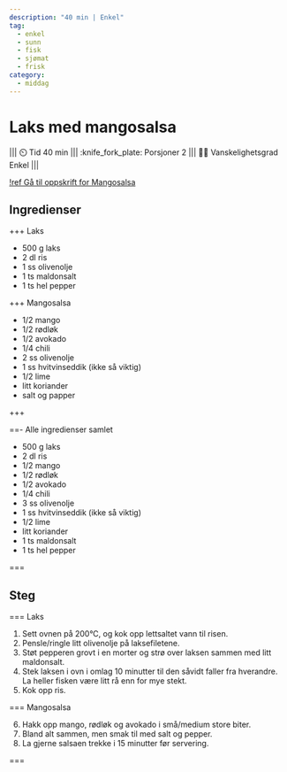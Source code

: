```yaml
---
description: "40 min | Enkel"
tag:
  - enkel
  - sunn
  - fisk
  - sjømat
  - frisk
category:
  - middag
---
```


# Laks med mangosalsa

<!-- dprint-ignore-start -->
||| :timer_clock: Tid
40 min
||| :knife_fork_plate: Porsjoner
2
||| :cook: Vanskelighetsgrad
Enkel
|||
<!-- dprint-ignore-end -->

[!ref Gå til oppskrift for Mangosalsa](/enkel-servering/mangosalsa.md)

## Ingredienser

+++ Laks

- 500 g laks
- 2 dl ris
- 1 ss olivenolje
- 1 ts maldonsalt
- 1 ts hel pepper

+++ Mangosalsa

- 1/2 mango
- 1/2 rødløk
- 1/2 avokado
- 1/4 chili
- 2 ss olivenolje
- 1 ss hvitvinseddik (ikke så viktig)
- 1/2 lime
- litt koriander
- salt og papper

+++

==- Alle ingredienser samlet

- 500 g laks
- 2 dl ris
- 1/2 mango
- 1/2 rødløk
- 1/2 avokado
- 1/4 chili
- 3 ss olivenolje
- 1 ss hvitvinseddik (ikke så viktig)
- 1/2 lime
- litt koriander
- 1 ts maldonsalt
- 1 ts hel pepper

===

## Steg

=== Laks

1. Sett ovnen på 200°C, og kok opp lettsaltet vann til risen.
2. Pensle/ringle litt olivenolje på laksefiletene.
3. Støt pepperen grovt i en morter og strø over laksen sammen med litt maldonsalt.
4. Stek laksen i ovn i omlag 10 minutter til den såvidt faller fra hverandre. La heller
   fisken være litt rå enn for mye stekt.
5. Kok opp ris.

=== Mangosalsa

6. Hakk opp mango, rødløk og avokado i små/medium store biter.
7. Bland alt sammen, men smak til med salt og pepper.
8. La gjerne salsaen trekke i 15 minutter før servering.

===
